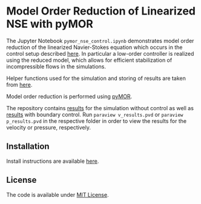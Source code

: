 # Model Order Reduction of Linearized NSE with pyMOR

The Jupyter Notebook `pymor_nse_control.ipynb` demonstrates model order reduction
of the linearized Navier-Stokes equation which occurs in the control setup
described [here](https://arxiv.org/pdf/1707.08711.pdf).
In particular a low-order controller is realized using the reduced model, which
allows for efficient stabilization of incompressible flows in the simulations.

Helper functions used for the simulation and storing of results are taken from
[here](https://zenodo.org/record/834940#.XsUZJBaxU5k).

Model order reduction is performed using [pyMOR](https://github.com/pymor/pymor).

The repository contains [results](./data/lvl_2/re_110) for the simulation without
control as well as [results](./data/lvl_2_bc/re_110_palpha_0.001) with boundary control.
Run `paraview v_results.pvd` or `paraview p_results.pvd` in the respective folder
in order to view the results for the velocity or pressure, respectively.

## Installation
Install instructions are available [here](./INSTALL.md).

## License
The code is available under [MIT License](./LICENSE.txt).
